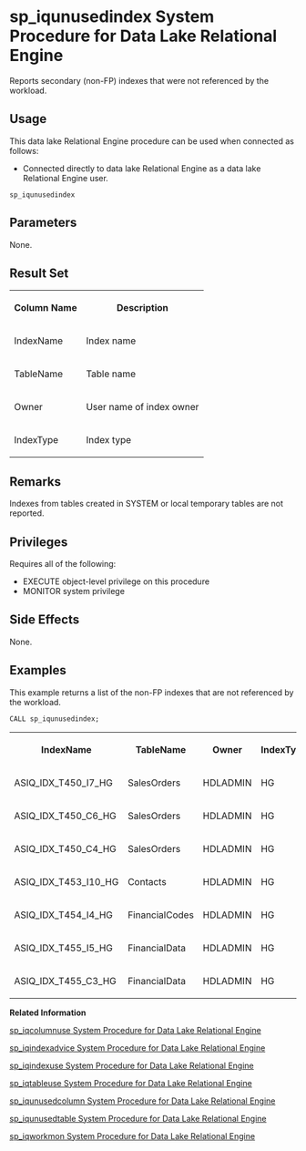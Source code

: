 <!-- loioa5bc6ce984f21015a5b1fbca46ba89ce -->

# sp\_iqunusedindex System Procedure for Data Lake Relational Engine

Reports secondary \(non-FP\) indexes that were not referenced by the workload.



<a name="loioa5bc6ce984f21015a5b1fbca46ba89ce__section_umy_gqn_14b"/>

## Usage

This data lake Relational Engine procedure can be used when connected as follows:

-   Connected directly to data lake Relational Engine as a data lake Relational Engine user.



```
sp_iqunusedindex 
```



<a name="loioa5bc6ce984f21015a5b1fbca46ba89ce__section_wnm_sxc_yyb"/>

## Parameters

None.



<a name="loioa5bc6ce984f21015a5b1fbca46ba89ce__section_mhb_l4m_nbb"/>

## Result Set


<table>
<tr>
<th valign="top">

Column Name

</th>
<th valign="top">

Description

</th>
</tr>
<tr>
<td valign="top">

IndexName

</td>
<td valign="top">

Index name

</td>
</tr>
<tr>
<td valign="top">

TableName

</td>
<td valign="top">

Table name

</td>
</tr>
<tr>
<td valign="top">

Owner

</td>
<td valign="top">

User name of index owner

</td>
</tr>
<tr>
<td valign="top">

IndexType

</td>
<td valign="top">

Index type

</td>
</tr>
</table>



<a name="loioa5bc6ce984f21015a5b1fbca46ba89ce__iq_refbb_1827"/>

## Remarks

Indexes from tables created in SYSTEM or local temporary tables are not reported.



<a name="loioa5bc6ce984f21015a5b1fbca46ba89ce__iq_refbb_1826"/>

## Privileges

Requires all of the following:

-   EXECUTE object-level privilege on this procedure
-   MONITOR system privilege



## Side Effects

None.



<a name="loioa5bc6ce984f21015a5b1fbca46ba89ce__iq_refbb_1829"/>

## Examples

This example returns a list of the non-FP indexes that are not referenced by the workload.

```
CALL sp_iqunusedindex;
```


<table>
<tr>
<th valign="top">

IndexName

</th>
<th valign="top">

TableName

</th>
<th valign="top">

Owner

</th>
<th valign="top">

IndexType

</th>
</tr>
<tr>
<td valign="top">

ASIQ\_IDX\_T450\_I7\_HG

</td>
<td valign="top">

SalesOrders

</td>
<td valign="top">

HDLADMIN

</td>
<td valign="top">

HG

</td>
</tr>
<tr>
<td valign="top">

ASIQ\_IDX\_T450\_C6\_HG

</td>
<td valign="top">

SalesOrders

</td>
<td valign="top">

HDLADMIN

</td>
<td valign="top">

HG

</td>
</tr>
<tr>
<td valign="top">

ASIQ\_IDX\_T450\_C4\_HG

</td>
<td valign="top">

SalesOrders

</td>
<td valign="top">

HDLADMIN

</td>
<td valign="top">

HG

</td>
</tr>
<tr>
<td valign="top">

ASIQ\_IDX\_T453\_I10\_HG

</td>
<td valign="top">

Contacts

</td>
<td valign="top">

HDLADMIN

</td>
<td valign="top">

HG

</td>
</tr>
<tr>
<td valign="top">

ASIQ\_IDX\_T454\_I4\_HG

</td>
<td valign="top">

FinancialCodes

</td>
<td valign="top">

HDLADMIN

</td>
<td valign="top">

HG

</td>
</tr>
<tr>
<td valign="top">

ASIQ\_IDX\_T455\_I5\_HG

</td>
<td valign="top">

FinancialData

</td>
<td valign="top">

HDLADMIN

</td>
<td valign="top">

HG

</td>
</tr>
<tr>
<td valign="top">

ASIQ\_IDX\_T455\_C3\_HG

</td>
<td valign="top">

FinancialData

</td>
<td valign="top">

HDLADMIN

</td>
<td valign="top">

HG

</td>
</tr>
</table>

**Related Information**  


[sp\_iqcolumnuse System Procedure for Data Lake Relational Engine](sp-iqcolumnuse-system-procedure-for-data-lake-relational-engine-a59fb88.md "Reports detailed usage information for columns accessed by the workload.")

[sp\_iqindexadvice System Procedure for Data Lake Relational Engine](sp-iqindexadvice-system-procedure-for-data-lake-relational-engine-a5ab8bc.md "Displays stored index advice messages. Optionally clears advice storage.")

[sp\_iqindexuse System Procedure for Data Lake Relational Engine](sp-iqindexuse-system-procedure-for-data-lake-relational-engine-a5ae206.md "Reports detailed usage information for secondary (non-FP) indexes accessed by the workload.")

[sp\_iqtableuse System Procedure for Data Lake Relational Engine](sp-iqtableuse-system-procedure-for-data-lake-relational-engine-a5bae03.md "Reports detailed usage information for tables accessed by the workload.")

[sp\_iqunusedcolumn System Procedure for Data Lake Relational Engine](sp-iqunusedcolumn-system-procedure-for-data-lake-relational-engine-a5bbef3.md "Reports columns that were not referenced by the workload.")

[sp\_iqunusedtable System Procedure for Data Lake Relational Engine](sp-iqunusedtable-system-procedure-for-data-lake-relational-engine-a5bced3.md "Reports tables that were not referenced by the workload.")

[sp\_iqworkmon System Procedure for Data Lake Relational Engine](sp-iqworkmon-system-procedure-for-data-lake-relational-engine-a5c13d2.md "Controls collection of workload monitor usage information, and reports monitoring collection status. sp_iqworkmon collects information only for queries (SQL statements containing a FROM clause). You cannot use sp_iqworkmon for INSERT or LOAD statements.")

